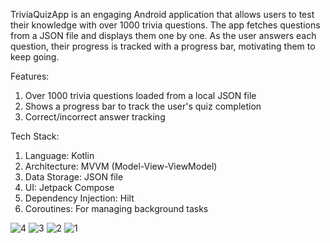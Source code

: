 TriviaQuizApp is an engaging Android application that allows users to test their knowledge with over 1000 trivia questions. 
The app fetches questions from a JSON file and displays them one by one. As the user answers each question, their progress is tracked with a progress bar, motivating them to keep going.

Features:
1. Over 1000 trivia questions loaded from a local JSON file
2. Shows a progress bar to track the user's quiz completion
3. Correct/incorrect answer tracking

Tech Stack:
1. Language: Kotlin
2. Architecture: MVVM (Model-View-ViewModel)
3. Data Storage: JSON file
4. UI: Jetpack Compose
5. Dependency Injection: Hilt
6. Coroutines: For managing background tasks

![4](https://github.com/user-attachments/assets/113bc06e-ad14-4e36-957d-3ef95125743c)
![3](https://github.com/user-attachments/assets/2c9846f8-55b6-415b-9d31-48b88b271746)
![2](https://github.com/user-attachments/assets/69f81b81-56b9-4ceb-8d35-a1caca0bc812)
![1](https://github.com/user-attachments/assets/f9d78807-c159-4e16-817e-c2530b96372d)
